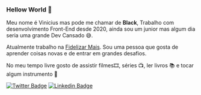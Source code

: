 ### Hellow World 👋

Meu nome é Vinicius mas pode me chamar de **Black**, Trabalho com desenvolvimento Front-End desde 2020, ainda sou um junior mas algum dia seria uma grande Dev Cansado :sweat_smile:.

Atualmente trabalho na [Fidelizar Mais](https://fidelizarmais.co/). Sou uma pessoa que gosta de aprender coisas novas e de entrar em grandes desafios.

No meu tempo livre gosto de assistir filmes🎞️, séries 📺, ler livros 📚 e tocar algum instrumento :musical_note:


[![Twitter Badge](https://img.shields.io/badge/-Twitter-1ca0f1?style=flat-square&labelColor=1ca0f1&logo=twitter&logoColor=white&link=https://twitter.com/BlackVinii)](https://twitter.com/BlackVinii)
[![Linkedin Badge](https://img.shields.io/badge/-LinkedIn-blue?style=flat-square&logo=Linkedin&logoColor=white&link=https://www.linkedin.com/in/viniblack)](https://www.linkedin.com/in/viniblack)

<!--
**viniblack/viniblack** is a ✨ _special_ ✨ repository because its `README.md` (this file) appears on your GitHub profile.

Here are some ideas to get you started:

- 🔭 I’m currently working on ...
- 🌱 I’m currently learning ...
- 👯 I’m looking to collaborate on ...
- 🤔 I’m looking for help with ...
- 💬 Ask me about ...
- 📫 How to reach me: ...
- 😄 Pronouns: ...
- ⚡ Fun fact: ...
-->
